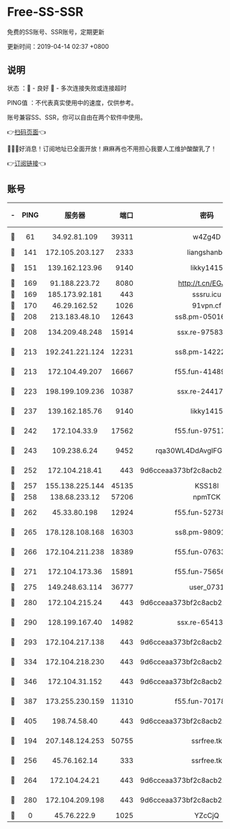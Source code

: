# Free-SS-SSR

免费的SS账号、SSR账号，定期更新

更新时间：2019-04-14 02:37 +0800

## 说明

状态     ：🙂 - 良好 🙁 - 多次连接失败或连接超时

PING值   ：不代表真实使用中的速度，仅供参考。

账号兼容SS、SSR，你可以自由在两个软件中使用。

👉[扫码页面](https://liesauer.github.io/Free-SS-SSR/)👈

🎉🎉🎉好消息！订阅地址已全面开放！麻麻再也不用担心我要人工维护酸酸乳了！

👉[订阅链接](https://www.liesauer.net/yogurt/subscribe?ACCESS_TOKEN=DAYxR3mMaZAsaqUb)👈

## 账号

|-|PING|服务器|端口|密码|加密方式|区域|
|:----:|:----:|:-----:|-----:|:----:|:----:|:----:|
|🙂|61|34.92.81.109|39311|w4Zg4D|chacha20-ietf|US|
|🙂|141|172.105.203.127|2333|liangshanbo|chacha20|JP|
|🙂|151|139.162.123.96|9140|likky1415|aes-256-cfb|JP|
|🙂|169|91.188.223.72|8080|http://t.cn/EGJIyrl|rc4-md5|RU|
|🙂|169|185.173.92.181|443|sssru.icu|rc4-md5|RU|
|🙂|170|46.29.162.52|1026|91vpn.cf|rc4-md5|RU|
|🙂|208|213.183.48.10|12643|ss8.pm-05016472|rc4-md5|RU|
|🙂|208|134.209.48.248|15914|ssx.re-97583974|aes-256-cfb|US|
|🙂|213|192.241.221.124|12231|ss8.pm-14222787|aes-256-cfb|US|
|🙂|213|172.104.49.207|16667|f55.fun-41489806|aes-256-cfb|SG|
|🙂|223|198.199.109.236|10387|ssx.re-24417709|aes-256-cfb|US|
|🙂|237|139.162.185.76|9140|likky1415|aes-256-cfb|DE|
|🙂|242|172.104.33.9|17562|f55.fun-97517763|aes-256-cfb|SG|
|🙂|243|109.238.6.24|9452|rqa30WL4DdAvgIFG6Fs3znzTa|aes-256-cfb|FR|
|🙂|252|172.104.218.41|443|9d6cceaa373bf2c8acb22e60b6a58be6|aes-256-cfb|US|
|🙂|257|155.138.225.144|45135|KSS18l|rc4-md5|US|
|🙂|258|138.68.233.12|57206|npmTCK|rc4-md5|US|
|🙂|262|45.33.80.198|12924|f55.fun-52738007|aes-256-cfb|US|
|🙂|265|178.128.108.168|16303|ss8.pm-98091873|aes-256-cfb|SG|
|🙂|266|172.104.211.238|18389|f55.fun-07633664|aes-256-cfb|US|
|🙂|271|172.104.173.36|15891|f55.fun-75656736|aes-256-cfb|SG|
|🙂|275|149.248.63.114|36777|user_0731|chacha20|CA|
|🙂|280|172.104.215.24|443|9d6cceaa373bf2c8acb22e60b6a58be6|aes-256-cfb|US|
|🙂|290|128.199.167.40|14982|ssx.re-65413948|aes-256-cfb|SG|
|🙂|293|172.104.217.138|443|9d6cceaa373bf2c8acb22e60b6a58be6|aes-256-cfb|US|
|🙂|334|172.104.218.230|443|9d6cceaa373bf2c8acb22e60b6a58be6|aes-256-cfb|US|
|🙂|346|172.104.31.152|443|9d6cceaa373bf2c8acb22e60b6a58be6|aes-256-cfb|US|
|🙂|387|173.255.230.159|11310|f55.fun-70178844|aes-256-cfb|US|
|🙂|405|198.74.58.40|443|9d6cceaa373bf2c8acb22e60b6a58be6|aes-256-cfb|US|
|🙂|194|207.148.124.253|50755|ssrfree.tk|aes-256-cfb|SG|
|🙂|256|45.76.162.14|333|ssrfree.tk|aes-256-cfb|SG|
|🙂|264|172.104.24.21|443|9d6cceaa373bf2c8acb22e60b6a58be6|aes-256-cfb|US|
|🙂|280|172.104.209.198|443|9d6cceaa373bf2c8acb22e60b6a58be6|aes-256-cfb|US|
|🙁|0|45.76.222.9|1025|YZcCjQ|rc4-md5|JP|
